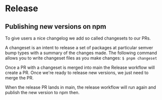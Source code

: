 # Release

## Publishing new versions on npm

To give users a nice changelog we add so called changesets to our PRs.

A changeset is an intent to release a set of packages at particular semver bump types with a summary of the changes made. The following command allows you to write changeset files as you make changes:
`$ pnpm changeset`

Once a PR with a changeset is merged into main the Release workflow will create a PR. Once we're ready to release new versions, we just need to merge the PR.

When the release PR lands in main, the release workflow will run again and publish the new version to npm then.

